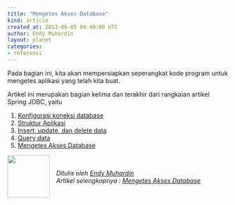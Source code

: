 ```yaml
---
title: "Mengetes Akses Database"
kind: article
created_at: 2013-06-05 04:49:00 UTC
author: Endy Muhardin
layout: planet
categories:
- referensi
---
```

<p>Pada bagian ini, kita akan mempersiapkan seperangkat kode program untuk mengetes aplikasi yang telah kita buat.</p>

<p>Artikel ini merupakan bagian kelima dan terakhir dari rangkaian artikel Spring JDBC, yaitu</p>

<ol>
<li><a href="http://software.endy.muhardin.com/java/konfigurasi-koneksi-database-dengan-spring/">Konfigurasi koneksi database</a></li>
<li><a href="http://software.endy.muhardin.com/java/struktur-aplikasi-java-dengan-spring-dan-maven/">Struktur Aplikasi</a></li>
<li><a href="http://software.endy.muhardin.com/java/insert-update-delete-dengan-spring-jdbc/">Insert, update, dan delete data</a></li>
<li><a href="http://software.endy.muhardin.com/java/query-dengan-spring-jdbc/">Query data</a></li>
<li><a href="http://software.endy.muhardin.com/java/mengetes-akses-database/">Mengetes Akses Database</a></li>
</ol>


<div class="author">
  <img src="http://www.gravatar.com/avatar/31694bbf42349c6b6adfe893bb1e19d8.png" style="width: 96px; height: 96;">
  <span style="position: absolute; padding: 32px 15px;">
    <i>Ditulis oleh <a href="http://twitter.com/endymuhardin">Endy Muhardin</a> <br> 
    Artikel selengkapnya : <a href="http://software.endy.muhardin.com/java/mengetes-akses-database/">Mengetes Akses Database</a></i>
  </span>
</div>

